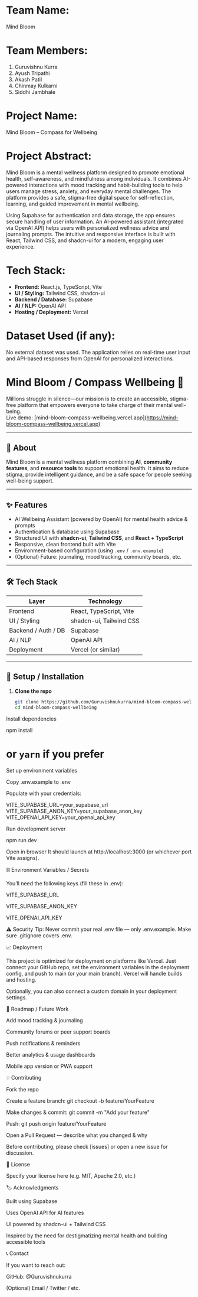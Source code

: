 
# Team Name:
Mind Bloom 

# Team Members:
1. Guruvishnu Kurra  
2. Ayush Tripathi
3. Akash Patil
4. Chinmay Kulkarni
5. Siddhi Jambhale

# Project Name:
Mind Bloom – Compass for Wellbeing

# Project Abstract:
Mind Bloom is a mental wellness platform designed to promote emotional health, self-awareness, and mindfulness among individuals. It combines AI-powered interactions with mood tracking and habit-building tools to help users manage stress, anxiety, and everyday mental challenges. The platform provides a safe, stigma-free digital space for self-reflection, learning, and guided improvement in mental wellbeing.  

Using Supabase for authentication and data storage, the app ensures secure handling of user information. An AI-powered assistant (integrated via OpenAI API) helps users with personalized wellness advice and journaling prompts. The intuitive and responsive interface is built with React, Tailwind CSS, and shadcn-ui for a modern, engaging user experience.

# Tech Stack:
- **Frontend:** React.js, TypeScript, Vite  
- **UI / Styling:** Tailwind CSS, shadcn-ui  
- **Backend / Database:** Supabase  
- **AI / NLP:** OpenAI API  
- **Hosting / Deployment:** Vercel  

# Dataset Used (if any):
No external dataset was used. The application relies on real-time user input and API-based responses from OpenAI for personalized interactions.








# Mind Bloom / Compass Wellbeing 🌱

Millions struggle in silence—our mission is to create an accessible, stigma-free platform that empowers everyone to take charge of their mental well-being.  
Live demo: [mind-bloom-compass-wellbeing.vercel.app][(https://mind-bloom-compass-wellbeing.vercel.app) ](https://mind-bloom-compass-wellbeing-p1fg.vercel.app/) 

---

## 🧠 About

Mind Bloom is a mental wellness platform combining **AI**, **community features**, and **resource tools** to support emotional health. It aims to reduce stigma, provide intelligent guidance, and be a safe space for people seeking well-being support.

---

## ✨ Features

- AI Wellbeing Assistant (powered by OpenAI) for mental health advice & prompts  
- Authentication & database using Supabase  
- Structured UI with **shadcn-ui**, **Tailwind CSS**, and **React + TypeScript**  
- Responsive, clean frontend built with Vite  
- Environment-based configuration (using `.env` / `.env.example`)  
- (Optional) Future: journaling, mood tracking, community boards, etc.

---

## 🛠 Tech Stack

| Layer | Technology |
|---|---|
| Frontend | React, TypeScript, Vite |
| UI / Styling | shadcn-ui, Tailwind CSS |
| Backend / Auth / DB | Supabase |
| AI / NLP | OpenAI API |
| Deployment | Vercel (or similar) |

---

## 🚀 Setup / Installation

1. **Clone the repo**  
   ```bash
   git clone https://github.com/Guruvishnukurra/mind-bloom-compass-wellbeing.git
   cd mind-bloom-compass-wellbeing
Install dependencies

npm install
# or `yarn` if you prefer


Set up environment variables

Copy .env.example to .env

Populate with your credentials:

VITE_SUPABASE_URL=your_supabase_url
VITE_SUPABASE_ANON_KEY=your_supabase_anon_key
VITE_OPENAI_API_KEY=your_openai_api_key


Run development server

npm run dev


Open in browser
It should launch at http://localhost:3000 (or whichever port Vite assigns).

⛓ Environment Variables / Secrets

You’ll need the following keys (fill these in .env):

VITE_SUPABASE_URL

VITE_SUPABASE_ANON_KEY

VITE_OPENAI_API_KEY

⚠️ Security Tip: Never commit your real .env file — only .env.example. Make sure .gitignore covers .env.

📈 Deployment

This project is optimized for deployment on platforms like Vercel.
Just connect your GitHub repo, set the environment variables in the deployment config, and push to main (or your main branch). Vercel will handle builds and hosting.

Optionally, you can also connect a custom domain in your deployment settings.

🚧 Roadmap / Future Work

Add mood tracking & journaling

Community forums or peer support boards

Push notifications & reminders

Better analytics & usage dashboards

Mobile app version or PWA support

💡 Contributing

Fork the repo

Create a feature branch: git checkout -b feature/YourFeature

Make changes & commit: git commit -m "Add your feature"

Push: git push origin feature/YourFeature

Open a Pull Request — describe what you changed & why

Before contributing, please check [issues] or open a new issue for discussion.

📄 License

Specify your license here (e.g. MIT, Apache 2.0, etc.)

🏷️ Acknowledgments

Built using Supabase

Uses OpenAI API for AI features

UI powered by shadcn-ui + Tailwind CSS

Inspired by the need for destigmatizing mental health and building accessible tools

📞 Contact

If you want to reach out:

GitHub: @Guruvishnukurra

(Optional) Email / Twitter / etc.


